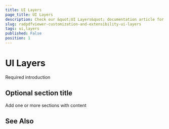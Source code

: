 ```yaml
---
title: UI Layers
page_title: UI Layers
description: Check our &quot;UI Layers&quot; documentation article for the RadPdfViewer WPF control.
slug: radpdfviewer-customization-and-extensibility-ui-layers
tags: ui,layers
published: False
position: 1
---
```


# UI Layers



Required introduction

## Optional section title

Add one or more sections with content

## See Also
